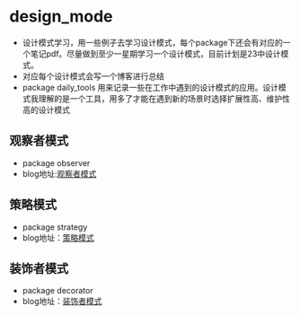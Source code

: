 # design_mode
- 设计模式学习，用一些例子去学习设计模式，每个package下还会有对应的一个笔记pdf。尽量做到至少一星期学习一个设计模式，目前计划是23中设计模式。
- 对应每个设计模式会写一个博客进行总结
- package daily_tools 用来记录一些在工作中遇到的设计模式的应用。设计模式我理解的是一个工具，用多了才能在遇到新的场景时选择扩展性高、维护性高的设计模式

## 观察者模式
- package observer
- blog地址:[观察者模式](https://zhanglijun1217.github.io/blog/2018/12/24/%E8%AE%BE%E8%AE%A1%E6%A8%A1%E5%BC%8F%E2%80%94%E2%80%94%E8%A7%82%E5%AF%9F%E8%80%85%E6%A8%A1%E5%BC%8F/)

## 策略模式
- package strategy
- blog地址：[策略模式](https://zhanglijun1217.github.io/blog/2018/08/02/%E8%AE%BE%E8%AE%A1%E6%A8%A1%E5%BC%8F%E2%80%94%E2%80%94%E7%AD%96%E7%95%A5%E6%A8%A1%E5%BC%8F/)

## 装饰者模式
- package decorator
- blog地址：[装饰者模式](https://zhanglijun1217.github.io/blog/2019/03/03/%E8%AE%BE%E8%AE%A1%E6%A8%A1%E5%BC%8F%E2%80%94%E2%80%94%E8%A3%85%E9%A5%B0%E8%80%85%E6%A8%A1%E5%BC%8F/)
